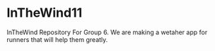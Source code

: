 # InTheWind11
InTheWind Repository For Group 6.
We are making a wetaher app for runners that will help them greatly.
